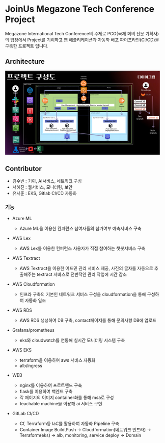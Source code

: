 # JoinUs Megazone Tech Conference Project

Megazone International Tech Conference의 주제로 PCO(국제 회의 전문 기획사)의 입장에서 Project를 기획하고 웹 애플리케이션과 자동화 배포 파이프라인(CI/CD)을 구축한 프로젝트 입니다.

## Architecture

![Architecture](assets/img/Architecture.png)

## Contributor

- 김수빈 : 기획, AI서비스, 네트워크 구성
- 서혜진 : 웹서비스, 모니터링, 보안
- 유서준 : EKS, Gitlab CI/CD 자동화

### 기능

- Azure ML

  - Azure ML을 이용한 컨퍼런스 참여자들의 참가여부 예측서비스 구축

- AWS Lex

  - AWS Lex를 이용한 컨퍼런스 사용자가 직접 참여하는 챗봇서비스 구축

- AWS Textract

  - AWS Textract을 이용한 어드민 관리 서비스 제공, 사진의 글자를 자동으로 추출해주는 textract 서비스로 전반적인 관리 작업에 시간 감소

- AWS Cloudformation

  - 인프라 구축의 기본인 네트워크 서비스 구성을 cloudformation을 통해 구성하여 자동화 일조

- AWS RDS

  - AWS RDS 생성하여 DB 구축, contact페이지를 통해 문의사항 DB에 업로드

- Grafana/prometheus

  - eks와 cloudwatch를 연동해 실시간 모니터링 시스템 구축

- AWS EKS

  - terraform을 이용하여 aws 서비스 자동화
  - alb/ingress

- WEB

  - nginx를 이용하여 프로트엔드 구축
  - flask를 이용하여 백엔드 구축
  - 각 페이지의 이미지 container화를 통해 msa로 구성
  - teachable machine을 이용해 ai 서비스 구현

- GitLab CI/CD
  - Cf, Terraform등 IaC를 활용하여 자동화 Pipeline 구축
  - Container Image Build,Push -> Cloudformation(네트워크 인프라) -> Terraform(eks) -> alb, monitoring, service deploy -> Domain

